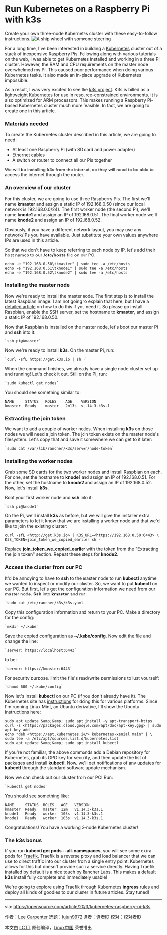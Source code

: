 [#]: collector: (lujun9972)
[#]: translator: (HankChow)
[#]: reviewer: ( )
[#]: publisher: ( )
[#]: url: ( )
[#]: subject: (Run Kubernetes on a Raspberry Pi with k3s)
[#]: via: (https://opensource.com/article/20/3/kubernetes-raspberry-pi-k3s)
[#]: author: (Lee Carpenter https://opensource.com/users/carpie)

Run Kubernetes on a Raspberry Pi with k3s
======
Create your own three-node Kubernetes cluster with these easy-to-follow
instructions.
![A ship wheel with someone steering][1]

For a long time, I've been interested in building a [Kubernetes][2] cluster out of a stack of inexpensive Raspberry Pis. Following along with various tutorials on the web, I was able to get Kubernetes installed and working in a three Pi cluster. However, the RAM and CPU requirements on the master node overwhelmed my Pi. This caused poor performance when doing various Kubernetes tasks. It also made an in-place upgrade of Kubernetes impossible.

As a result, I was very excited to see the [k3s project][3]. K3s is billed as a lightweight Kubernetes for use in resource-constrained environments. It is also optimized for ARM processors. This makes running a Raspberry Pi-based Kubernetes cluster much more feasible. In fact, we are going to create one in this article.

### Materials needed

To create the Kubernetes cluster described in this article, we are going to need:

  * At least one Raspberry Pi (with SD card and power adapter)
  * Ethernet cables
  * A switch or router to connect all our Pis together



We will be installing k3s from the internet, so they will need to be able to access the internet through the router.

### An overview of our cluster

For this cluster, we are going to use three Raspberry Pis. The first we'll name **kmaster** and assign a static IP of 192.168.0.50 (since our local network is 192.168.0.0/24). The first worker node (the second Pi), we'll name **knode1** and assign an IP of 192.168.0.51. The final worker node we'll name **knode2** and assign an IP of 192.168.0.52.

Obviously, if you have a different network layout, you may use any network/IPs you have available. Just substitute your own values anywhere IPs are used in this article.

So that we don't have to keep referring to each node by IP, let's add their host names to our **/etc/hosts** file on our PC.


```
echo -e "192.168.0.50\tkmaster" | sudo tee -a /etc/hosts
echo -e "192.168.0.51\tknode1" | sudo tee -a /etc/hosts
echo -e "192.168.0.52\tknode2" | sudo tee -a /etc/hosts
```

### Installing the master node

Now we're ready to install the master node. The first step is to install the latest Raspbian image. I am not going to explain that here, but I have a [detailed article][4] on how to do this if you need it. So please go install Raspbian, enable the SSH server, set the hostname to **kmaster**, and assign a static IP of 192.168.0.50.

Now that Raspbian is installed on the master node, let's boot our master Pi and **ssh** into it:


```
`ssh pi@kmaster`
```

Now we're ready to install **k3s**. On the master Pi, run:


```
`curl -sfL https://get.k3s.io | sh -`
```

When the command finishes, we already have a single node cluster set up and running! Let's check it out. Still on the Pi, run:


```
`sudo kubectl get nodes`
```

You should see something similar to:


```
NAME     STATUS   ROLES    AGE    VERSION
kmaster  Ready    master   2m13s  v1.14.3-k3s.1
```

### Extracting the join token

We want to add a couple of worker nodes. When installing **k3s** on those nodes we will need a join token. The join token exists on the master node's filesystem. Let's copy that and save it somewhere we can get to it later:


```
`sudo cat /var/lib/rancher/k3s/server/node-token`
```

### Installing the worker nodes

Grab some SD cards for the two worker nodes and install Raspbian on each. For one, set the hostname to **knode1** and assign an IP of 192.168.0.51. For the other, set the hostname to **knode2** and assign an IP of 192.168.0.52. Now, let's install **k3s**.

Boot your first worker node and **ssh** into it:


```
`ssh pi@knode1`
```

On the Pi, we'll install **k3s** as before, but we will give the installer extra parameters to let it know that we are installing a worker node and that we'd like to join the existing cluster:


```
curl -sfL <http://get.k3s.io> | K3S_URL=<https://192.168.0.50:6443> \
K3S_TOKEN=join_token_we_copied_earlier sh -
```

Replace **join_token_we_copied_earlier** with the token from the "Extracting the join token" section. Repeat these steps for **knode2**.

### Access the cluster from our PC

It'd be annoying to have to **ssh** to the master node to run **kubectl** anytime we wanted to inspect or modify our cluster. So, we want to put **kubectl** on our PC. But first, let's get the configuration information we need from our master node. **Ssh** into **kmaster** and run:


```
`sudo cat /etc/rancher/k3s/k3s.yaml`
```

Copy this configuration information and return to your PC. Make a directory for the config:


```
`mkdir ~/.kube`
```

Save the copied configuration as **~/.kube/config**. Now edit the file and change the line:


```
`server: https://localhost:6443`
```

to be:


```
`server: https://kmaster:6443`
```

For security purpose, limit the file's read/write permissions to just yourself:


```
`chmod 600 ~/.kube/config`
```

Now let's install **kubectl** on our PC (if you don't already have it). The Kubernetes site has [instructions][5] for doing this for various platforms. Since I'm running Linux Mint, an Ubuntu derivative, I'll show the Ubuntu instructions here:


```
sudo apt update &amp;&amp; sudo apt install -y apt-transport-https
curl -s <https://packages.cloud.google.com/apt/doc/apt-key.gpg> | sudo apt-key add -
echo "deb <https://apt.kubernetes.io/> kubernetes-xenial main" | \
sudo tee -a /etc/apt/sources.list.d/kubernetes.list
sudo apt update &amp;&amp; sudo apt install kubectl
```

If you're not familiar, the above commands add a Debian repository for Kubernetes, grab its GPG key for security, and then update the list of packages and install **kubectl**. Now, we'll get notifications of any updates for **kubectl** through the standard software update mechanism.

Now we can check out our cluster from our PC! Run:


```
`kubectl get nodes`
```

You should see something like:


```
NAME     STATUS  ROLES   AGE   VERSION
kmaster  Ready   master  12m   v1.14.3-k3s.1
knode1   Ready   worker  103s  v1.14.3-k3s.1
knode1   Ready   worker  103s  v1.14.3-k3s.1
```

Congratulations! You have a working 3-node Kubernetes cluster!

### The k3s bonus

If you run **kubectl get pods --all-namespaces**, you will see some extra pods for [Traefik][6]. Traefik is a reverse proxy and load balancer that we can use to direct traffic into our cluster from a single entry point. Kubernetes allows for this but doesn't provide such a service directly. Having Traefik installed by default is a nice touch by Rancher Labs. This makes a default **k3s** install fully complete and immediately usable!

We're going to explore using Traefik through Kubernetes **ingress** rules and deploy all kinds of goodies to our cluster in future articles. Stay tuned!

--------------------------------------------------------------------------------

via: https://opensource.com/article/20/3/kubernetes-raspberry-pi-k3s

作者：[Lee Carpenter][a]
选题：[lujun9972][b]
译者：[译者ID](https://github.com/译者ID)
校对：[校对者ID](https://github.com/校对者ID)

本文由 [LCTT](https://github.com/LCTT/TranslateProject) 原创编译，[Linux中国](https://linux.cn/) 荣誉推出

[a]: https://opensource.com/users/carpie
[b]: https://github.com/lujun9972
[1]: https://opensource.com/sites/default/files/styles/image-full-size/public/lead-images/ship_wheel_gear_devops_kubernetes.png?itok=xm4a74Kv (A ship wheel with someone steering)
[2]: https://opensource.com/resources/what-is-kubernetes
[3]: https://k3s.io/
[4]: https://carpie.net/articles/headless-pi-with-static-ip-wired-edition
[5]: https://kubernetes.io/docs/tasks/tools/install-kubectl/
[6]: https://traefik.io/
